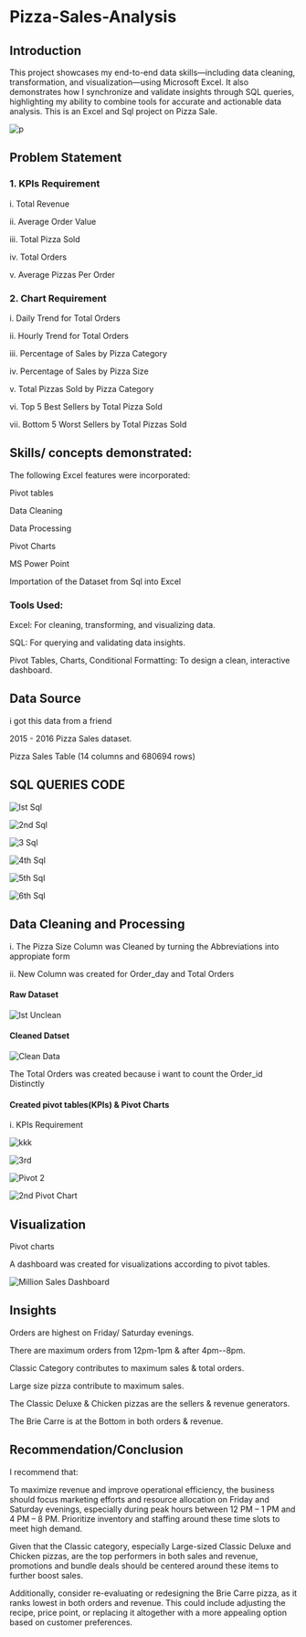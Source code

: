 # Pizza-Sales-Analysis
## Introduction
This project showcases my end-to-end data skills—including data cleaning, transformation, and visualization—using Microsoft Excel. It also demonstrates how I synchronize and validate insights through SQL queries, highlighting my ability to combine tools for accurate and actionable data analysis. 
This is an Excel and Sql project on Pizza Sale.


![p](https://github.com/user-attachments/assets/d1f26bf7-653e-4be3-ac08-8f418cc47959)


## Problem Statement
### 1. KPIs Requirement

i. Total Revenue

ii. Average Order Value

iii. Total Pizza Sold

iv. Total Orders

v. Average Pizzas Per Order

### 2. Chart Requirement

i. Daily Trend for Total Orders

ii. Hourly Trend for Total Orders

iii. Percentage of Sales by Pizza Category

iv. Percentage of Sales by Pizza Size

v. Total Pizzas Sold by Pizza Category

vi. Top 5 Best Sellers by Total Pizza Sold

vii. Bottom 5 Worst Sellers by Total Pizzas Sold

## Skills/ concepts demonstrated:

The following Excel features were incorporated:

Pivot tables

Data Cleaning

Data Processing

Pivot Charts

MS Power Point

Importation of the Dataset from Sql into Excel

### Tools Used:
Excel: For cleaning, transforming, and visualizing data.

SQL: For querying and validating data insights.

Pivot Tables, Charts, Conditional Formatting: To design a clean, interactive dashboard.

## Data Source

i got this data from a friend

2015 - 2016 Pizza Sales dataset.

Pizza Sales Table (14 columns and 680694 rows)

## SQL QUERIES CODE
![Ist Sql](https://github.com/user-attachments/assets/ce7c68d0-c700-472d-b53f-0934da13efa5)

![2nd Sql](https://github.com/user-attachments/assets/4fb52c48-307f-4e50-a4e4-e3468c3dbb68)

![3 Sql](https://github.com/user-attachments/assets/2eae1f9a-ea2e-468e-a66f-0834737e867d)

![4th Sql](https://github.com/user-attachments/assets/7dde7256-3038-41ab-9341-f6268150d7c5)

![5th Sql](https://github.com/user-attachments/assets/2ed66718-1027-434a-9363-880bc7b06d49)

![6th Sql](https://github.com/user-attachments/assets/599d8a4e-3c8e-4d58-9ccd-f726680fe6b1)

## Data Cleaning and Processing

i. The Pizza Size Column was Cleaned by turning the Abbreviations into appropiate form

ii. New Column was created for Order_day and Total Orders
#### Raw Dataset

![Ist Unclean](https://github.com/user-attachments/assets/1f06e8a2-b513-480e-a576-27a4844e49e8)

#### Cleaned Datset

![Clean Data](https://github.com/user-attachments/assets/3d62cba5-2a9e-40a5-8394-75f06c488b8a)

The Total Orders was created because i want to count the Order_id Distinctly

#### Created pivot tables(KPIs) & Pivot Charts

i. KPIs Requirement

![kkk](https://github.com/user-attachments/assets/c615741e-464a-4171-91ed-296b26ffc258)

![3rd](https://github.com/user-attachments/assets/d661f58a-2083-4c80-9d81-1828ac5cca6f)

![Pivot 2](https://github.com/user-attachments/assets/8f509751-a3fa-471c-9c02-cf506f235611)

![2nd Pivot Chart](https://github.com/user-attachments/assets/45aaa7c7-b21b-4243-a972-1ccade25784e)


## Visualization

Pivot charts

A dashboard was created for visualizations according to pivot tables.

![Million Sales Dashboard](https://github.com/user-attachments/assets/b00feeb4-b2b4-4a7a-8730-f4e66150463f)

## Insights

Orders are highest on Friday/ Saturday evenings.

There are maximum orders from 12pm-1pm & after 4pm--8pm.

Classic Category contributes to maximum sales & total orders.

Large size pizza contribute to maximum sales.

The Classic Deluxe & Chicken pizzas are the sellers & revenue generators.
 
The Brie Carre is at the Bottom in both orders & revenue.

## Recommendation/Conclusion

I recommend that:

To maximize revenue and improve operational efficiency, the business should focus marketing efforts and resource allocation on Friday and Saturday evenings, especially during peak hours between 12 PM – 1 PM and 4 PM – 8 PM. Prioritize inventory and staffing around these time slots to meet high demand.

Given that the Classic category, especially Large-sized Classic Deluxe and Chicken pizzas, are the top performers in both sales and revenue, promotions and bundle deals should be centered around these items to further boost sales.

Additionally, consider re-evaluating or redesigning the Brie Carre pizza, as it ranks lowest in both orders and revenue. This could include adjusting the recipe, price point, or replacing it altogether with a more appealing option based on customer preferences.











